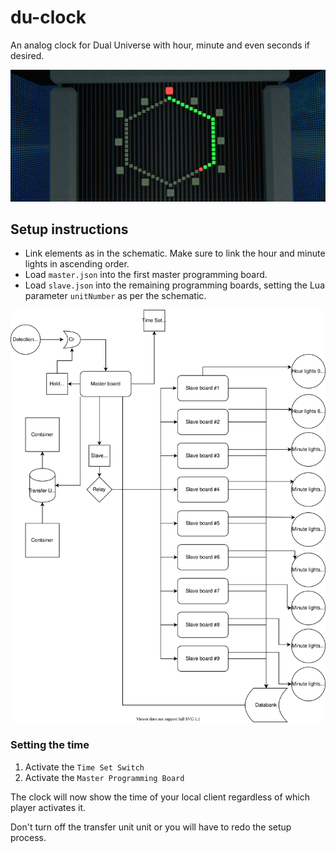 # du-clock

An analog clock for Dual Universe with hour, minute and even seconds if desired.

![example](https://raw.githubusercontent.com/PerMalmberg/du-clock/main/example.png "Links")

## Setup instructions

- Link elements as in the schematic. Make sure to link the hour and minute lights in ascending order.
- Load `master.json` into the first master programming board.
- Load `slave.json` into the remaining programming boards, setting the Lua parameter `unitNumber` as per the schematic.

![Schematic](https://raw.githubusercontent.com/PerMalmberg/du-clock/main/Links.svg "Links")

### Setting the time
 
1. Activate the `Time Set Switch` 
2. Activate the `Master Programming Board`

The clock will now show the time of your local client regardless of which player activates it.

Don't turn off the transfer unit unit or you will have to redo the setup process.

